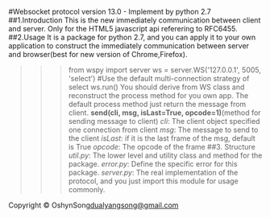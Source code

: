 #Websocket protocol version 13.0 - Implement by python 2.7
##1.Introduction
This is the new immediately communication between client and server. Only for the HTML5 javascript api referering to RFC6455.
##2.Usage
It is a package for python 2.7, and you can apply it to your own application to construct the immediately communication between server and browser(best for new version of Chrome,Firefox).
>>>from wspy import server
>>>ws = server.WS('127.0.0.1', 5005, 'select')  #Use the default multi-connection strategy of select
>>>ws.run()
You should derive from WS class and reconstruct the process method for you own app. The default process method just return the message from client.
**send(cli, msg, isLast=True, opcode=1)**(method for sending message to client)
*cli*: The client object specified one connection from client
*msg*: The message to send to the client
*isLast*: if it is the last frame of the msg, default is True
*opcode*: The opcode of the frame
##3. Structure
*util.py*: The lower level and utility class and method for the package.
*error.py*: Define the specific error for this package.
*server.py*: The real implementation of the protocol, and you just import this module for usage commonly.

Copyright &copy; OshynSong<dualyangsong@gmail.com>
